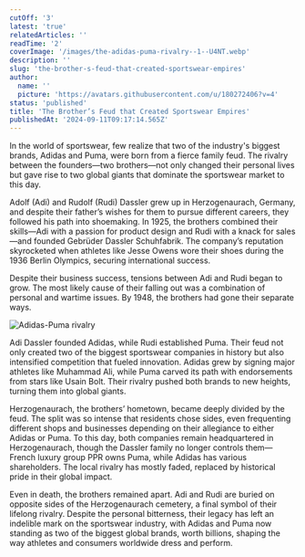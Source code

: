 ```yaml
---
cutOff: '3'
latest: 'true'
relatedArticles: ''
readTime: '2'
coverImage: '/images/the-adidas-puma-rivalry--1--U4NT.webp'
description: ''
slug: 'the-brother-s-feud-that-created-sportswear-empires'
author:
  name: ''
  picture: 'https://avatars.githubusercontent.com/u/180272406?v=4'
status: 'published'
title: 'The Brother’s Feud that Created Sportswear Empires'
publishedAt: '2024-09-11T09:17:14.565Z'
---
```


In the world of sportswear, few realize that two of the industry's biggest brands, Adidas and Puma, were born from a fierce family feud. The rivalry between the founders—two brothers—not only changed their personal lives but gave rise to two global giants that dominate the sportswear market to this day.

Adolf (Adi) and Rudolf (Rudi) Dassler grew up in Herzogenaurach, Germany, and despite their father’s wishes for them to pursue different careers, they followed his path into shoemaking. In 1925, the brothers combined their skills—Adi with a passion for product design and Rudi with a knack for sales—and founded Gebrüder Dassler Schuhfabrik. The company’s reputation skyrocketed when athletes like Jesse Owens wore their shoes during the 1936 Berlin Olympics, securing international success.

Despite their business success, tensions between Adi and Rudi began to grow. The most likely cause of their falling out was a combination of personal and wartime issues. By 1948, the brothers had gone their separate ways. 

![Adidas-Puma rivalry](/images/the-adidas-puma-rivalry--1--Y4Nz.webp)

Adi Dassler founded Adidas, while Rudi established Puma. Their feud not only created two of the biggest sportswear companies in history but also intensified competition that fueled innovation. Adidas grew by signing major athletes like Muhammad Ali, while Puma carved its path with endorsements from stars like Usain Bolt. Their rivalry pushed both brands to new heights, turning them into global giants.

Herzogenaurach, the brothers’ hometown, became deeply divided by the feud. The split was so intense that residents chose sides, even frequenting different shops and businesses depending on their allegiance to either Adidas or Puma. To this day, both companies remain headquartered in Herzogenaurach, though the Dassler family no longer controls them—French luxury group PPR owns Puma, while Adidas has various shareholders. The local rivalry has mostly faded, replaced by historical pride in their global impact.

Even in death, the brothers remained apart. Adi and Rudi are buried on opposite sides of the Herzogenaurach cemetery, a final symbol of their lifelong rivalry. Despite the personal bitterness, their legacy has left an indelible mark on the sportswear industry, with Adidas and Puma now standing as two of the biggest global brands, worth billions, shaping the way athletes and consumers worldwide dress and perform. 